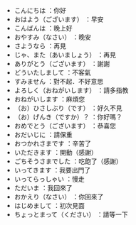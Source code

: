 - こんにちは ：你好
- おはよう（ございます） ：早安
- こんばんは ：晚上好
- おやすみ（なさい） ：晚安
- さようなら ：再見
- じゃ、また（あいましょう） ：再見
- ありがとう（ございます） ：謝謝
- どういたしまして ：不客氣
- すみません ：對不起．不好意思
- よろしく（おねがいします） ：請多指教
- おねがいします ：麻煩您
- （お）ひさしぶり（です） ：好久不見
- （お）げんき（ですか）？ ：你好嗎？
- おめでとう（ございます） ：恭喜您
- おだいじに ：請保重
- おつかれさまです ：辛苦了
- いただきます ：開動（感謝）
- ごちそうさまでした ：吃飽了（感謝）
- いってきます ：我要出門了
- いってらっしゃい ：慢走
- ただいま ：我回來了
- おかえり（なさい） ：你回來了
- はじめまして ：初次見面
- ちょっとまって（ください） ：請等一下